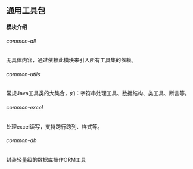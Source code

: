 ## 通用工具包

#### 模块介绍
###### common-all
无具体内容，通过依赖此模块来引入所有工具集的依赖。

###### common-utils
常规Java工具类的大集合，如：字符串处理工具、数据结构、类工具、断言等。

###### common-excel
处理excel读写，支持跨行跨列、样式等。

###### common-db
封装轻量级的数据库操作ORM工具
